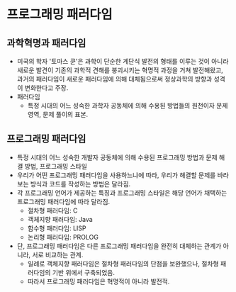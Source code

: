 # 프로그래밍 패러다임

## 과학혁명과 패러다임

- 미국의 학자 '토마스 쿤'은 과학이 단순한 계단식 발전의 형태를 이루는 것이 아니라
  새로운 발견이 기존의 과학적 견해를 붕괴시키는 혁명적 과정을 거쳐 발전해왔고, 
  과거의 패러다임이 새로운 패러다임에 의해 대체됨으로써 정상과학의 방향과 성격이 변화한다고 주장.
- 패러다임
  - 특정 시대의 어느 성숙한 과학자 공동체에 의해 수용된 방법들의 원천이자 문제 영역, 문제 풀이의 표본.

## 프로그래밍 패러다임

- 특정 시대의 어느 성숙한 개발자 공동체에 의해 수용된 프로그래밍 방법과 문제 해결 방법, 프로그래밍 스타일
- 우리가 어떤 프로그래밍 패러다임을 사용하느냐에 따라,
  우리가 해결할 문제를 바라보는 방식과 코드를 작성하는 방법은 달라짐.
- 각 프로그래밍 언어가 제공하는 특징과 프로그래밍 스타일은 해당 언어가 채택하는 프로그래밍 패러다임에 따라 달라짐.
  - 절차형 패러다임: C
  - 객체지향 패러다임: Java
  - 함수형 패러다임: LISP
  - 논리형 패러다임: PROLOG
- 단, 프로그래밍 패러다임은 다른 프로그래밍 패러다임을 완전히 대체하는 관계가 아니라, 서로 비교하는 관계.
  - 일례로 객체지향 패러다임은 절차형 패러다임의 단점을 보완했으나, 절차형 패러다임의 기반 위에서 구축되었음.
  - 따라서 프로그래밍 패러다임은 혁명적이 아니라 발전적.
